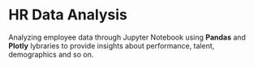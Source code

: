 # HR Data Analysis
Analyzing employee data through Jupyter Notebook using **Pandas** and **Plotly** lybraries to provide insights about performance, talent, demographics and so on.
